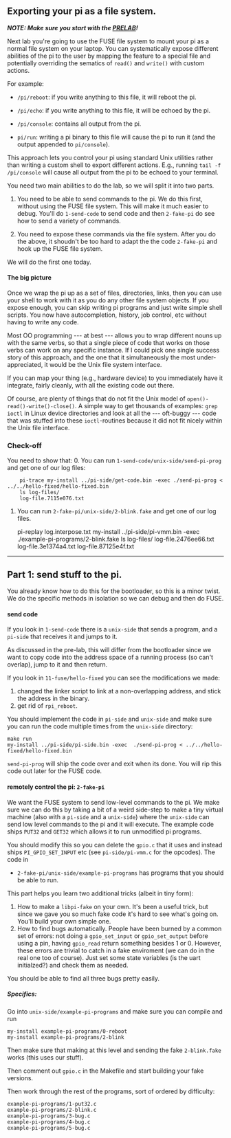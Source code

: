 ## Exporting your pi as a file system.

***NOTE: Make sure you start with the [PRELAB](PRELAB.md)!***

Next lab you're going to use the FUSE file system to mount your pi as
a normal file system on your laptop.   You can systematically expose
different abilities of the pi to the user by mapping the feature to a
special file and potentially overriding the sematics of `read()` and
`write()` with custom actions.

For example:

 - `/pi/reboot`: if you write anything to this file, it will reboot the 
 pi.

 - `/pi/echo`: if you write anything to this file, it will be echoed
 by the pi.

 - `/pi/console`: contains all output from the pi.  

 - `pi/run`: writing a pi binary to this file will cause the pi to run
 it (and the output appended to `pi/console`).

This approach lets you control your pi using standard Unix utilities
rather than writing a custom shell to export different actions.  E.g.,
running `tail -f /pi/console` will cause all output from the pi to 
be echoed to your terminal.

You need two main abilities to do the lab, so we will split it into two parts.
  1. You need to be able to send commands to the pi.    We do this first,
     without using the FUSE file system.  This will make it much easier
     to debug.  You'll do `1-send-code` to send code and then `2-fake-pi`
     do see how to send a variety of commands.

  2. You need to expose these commands via the file system.  After you do 
     the above, it shoudn't be too hard to adapt the the code `2-fake-pi`
     and hook up the FUSE file system.


We will do the first one today.

#### The big picture

Once we wrap the pi up as a set of files, directories, links, then you can
use your shell to work with it as you do any other file system objects.
If you expose enough, you can skip writing pi programs and just write
simple shell scripts.  You now have autocompletion, history, job control,
etc without having to write any code.

Most OO programming --- at best --- allows you to wrap different nouns up
with the same verbs, so that a single piece of code that works on those
verbs can work on any specific instance.  If I could pick one single
success story of this approach, and the one that it simultaneously the
most under-appreciated, it would be the Unix file system interface.

If you can map your thing (e.g., hardware device) to you immediately
have it integrate, fairly cleanly, with all the existing code out there.

Of course, are plenty of things that do not fit the Unix model of
`open()-read()-write()-close()`.  A simple way to get thousands of
examples: `grep ioctl` in Linux device directories and look at all the ---
oft-buggy --- code that was stuffed into these `ioctl`-routines because
it did not fit nicely within the Unix file interface.

### Check-off

You need to show that:
  0. You can run `1-send-code/unix-side/send-pi-prog` and get one of our log files:

        pi-trace my-install ../pi-side/get-code.bin -exec ./send-pi-prog < ../../hello-fixed/hello-fixed.bin
        ls log-files/
        log-file.7115e076.txt

  1. You can run `2-fake-pi/unix-side/2-blink.fake` and get one of our log files.

        pi-replay log.interpose.txt my-install ../pi-side/pi-vmm.bin -exec ./example-pi-programs/2-blink.fake
        ls log-files/
        log-file.2476ee66.txt  log-file.3e1374a4.txt  log-file.87125e4f.txt


----------------------------------------------------------------------
## Part 1: send stuff to the pi.

You already know how to do this for the bootloader, so this is a minor twist.
We do the specific methods  in isolation so we can debug and then do FUSE.

#### send code

If you look in `1-send-code` there is a `unix-side` that sends a program, and 
a `pi-side` that receives it and jumps to it.  

As discussed in the pre-lab, this will differ from the bootloader since
we want to copy code into the address space of a running process (so
can't overlap), jump to it and then return.

If you look in `11-fuse/hello-fixed` you can see the modifications we made:
  1. changed the linker script to link at a non-overlapping address, and 
     stick the address in the binary.
  2. get rid of `rpi_reboot`.

You should implement the code in `pi-side` and `unix-side` and make sure you
can run the code multiple times from the `unix-side` directory:

    make run
    my-install ../pi-side/pi-side.bin -exec  ./send-pi-prog < ../../hello-fixed/hello-fixed.bin

`send-pi-prog` will ship the code over and  exit when its done.  You will rip
this code out later for the FUSE code.

#### remotely control the pi: `2-fake-pi`

We want the FUSE system to send low-level commands to the pi.  We make sure
we can do this by taking a bit of a weird side-step to make a tiny virtual
machine (also with a `pi-side` and a `unix-side`) where the `unix-side` can
send low level commands to the pi and it will execute.  The example code
ships `PUT32` and `GET32` which allows it to run unmodified pi programs.

You should modify this so you can delete the `gpio.c` that it uses and 
instead ships `PI_GPIO_SET_INPUT` etc (see `pi-side/pi-vmm.c` for the
opcodes).  The code in 
   - `2-fake-pi/unix-side/example-pi-programs` has programs that you should
       be able to run.
 
This part helps you learn two additional tricks (albeit in tiny form):
   1. How to make a `libpi-fake` on your own.  It's been a useful trick, but
      since we gave you so much fake code it's hard to see what's going on.
      You'll build your own simple one.
   2. How to find bugs automatically.  People have been burned by a common
      set of errors: not doing a `gpio_set_input` or `gpio_set_output` before
      using a pin, having `gpio_read` return something besides 1 or 0.  However,
      these errors are trivial to catch in a fake enviroment (we can do in the 
      real one too of course).  Just set some state variables (is the
      uart initialzed?) and check them as needed.

You should be able to find all three bugs pretty easily.

##### Specifics: 

Go into `unix-side/example-pi-programs` and make sure you can compile and run

    my-install example-pi-programs/0-reboot
    my-install example-pi-programs/2-blink

Then make sure that making at this level and sending the fake `2-blink.fake`
works (this uses our stuff).

Then comment out `gpio.c` in the Makefile and start building your fake versions.
    
Then work through the rest of the programs, sort of ordered by difficulty:

    example-pi-programs/1-put32.c   
    example-pi-programs/2-blink.c    
    example-pi-programs/3-bug.c  
    example-pi-programs/4-bug.c
    example-pi-programs/5-bug.c

